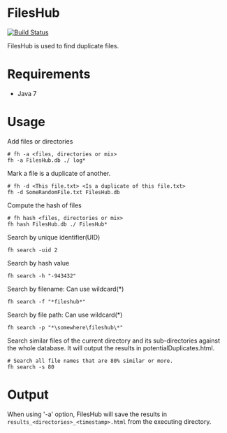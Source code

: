 FilesHub
========
[![Build Status](https://travis-ci.org/limelime/FilesHub.svg?branch=master)](https://travis-ci.org/limelime/FilesHub)

FilesHub is used to find duplicate files.

Requirements
=============
* Java 7


Usage
======

Add files or directories
```
# fh -a <files, directories or mix>
fh -a FilesHub.db ./ log*
```

Mark a file is a duplicate of another.
```
# fh -d <This file.txt> <Is a duplicate of this file.txt>
fh -d SomeRandomFile.txt FilesHub.db
```

Compute the hash of files
```
# fh hash <files, directories or mix>
fh hash FilesHub.db ./ FilesHub*
```

Search by unique identifier(UID)
```
fh search -uid 2
```

Search by hash value
```
fh search -h "-943432"
```

Search by filename: Can use wildcard(*)
```
fh search -f "*fileshub*"
```

Search by file path: Can use wildcard(*)
```
fh search -p "*\somewhere\fileshub\*"
```

Search similar files of the current directory and its sub-directories against the whole database. It will output the results in potentialDuplicates.html.
```
# Search all file names that are 80% similar or more.
fh search -s 80
```

Output
======
When using '-a' option, FilesHub will save the results in `results_<directories>_<timestamp>.html` from the executing directory.